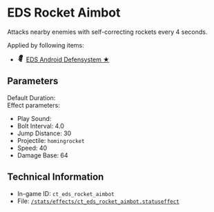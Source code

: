 # EDS Rocket Aimbot

Attacks nearby enemies with self-correcting rockets every 4 seconds.

Applied by following items:

- <img src="https://raw.githubusercontent.com/Ceterai/Enternia/main/items/armors/alta/tier5/eds/android_back/icon.png" alt="EDS Android Defensystem ★ icon" loading="lazy" width="auto" height="16px"/> [EDS Android Defensystem ★](https://ceterai.github.io/MyEnternia/Wiki/EDSAndroidDefensystem)

## Parameters

Default Duration:  
Effect parameters:

- Play Sound:
- Bolt Interval: 4.0
- Jump Distance: 30
- Projectile: `homingrocket`
- Speed: 40
- Damage Base: 64

## Technical Information

- In-game ID: `ct_eds_rocket_aimbot`
- File: [`/stats/effects/ct_eds_rocket_aimbot.statuseffect`](https://github.com/Ceterai/Enternia/blob/main/stats/effects/ct_eds_rocket_aimbot.statuseffect)
